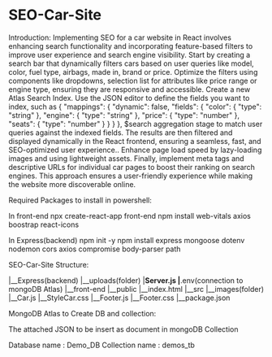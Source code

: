 # SEO-Car-Site

Introduction:
  Implementing SEO for a car website in React involves enhancing search functionality and incorporating feature-based filters to improve user experience and search engine visibility. Start by creating a search bar that dynamically filters cars based on user queries like model, color, fuel type, airbags, made in, brand or price. Optimize the filters using components like dropdowns, selection list for attributes like price range or engine type, ensuring they are responsive and accessible. Create a new Atlas Search Index. Use the JSON editor to define the fields you want to index, such as { "mappings": { "dynamic": false, "fields": { "color": { "type": "string" }, "engine": { "type": "string" }, "price": { "type": "number" }, "seats": { "type": "number" } } } }, $search aggregation stage to match user queries against the indexed fields. The results are then filtered and displayed dynamically in the React frontend, ensuring a seamless, fast, and SEO-optimized user experience.. Enhance page load speed by lazy-loading images and using lightweight assets. Finally, implement meta tags and descriptive URLs for individual car pages to boost their ranking on search engines. This approach ensures a user-friendly experience while making the website more discoverable online.


Required Packages to install in powershell:

In front-end
npx create-react-app front-end
npm install web-vitals axios boostrap react-icons


In Express(backend)
npm init -y
npm install express mongoose dotenv nodemon cors axios compromise body-parser path 



SEO-Car-Site Structure:

|__Express(backend)
  |__uploads(folder)
  |__Server.js
  |__.env(connection to mongoDB Atlas)
|__front-end
  |__public
    |__index.html
  |__src
    |__images(folder)
    |__Car.js
    |__StyleCar.css
    |__Footer.js
    |__Footer.css
  |__package.json

MongoDB Atlas to Create DB and collection:

The attached JSON to be insert as document in mongoDB Collection

Database name : Demo_DB
Collection name : demos_tb



